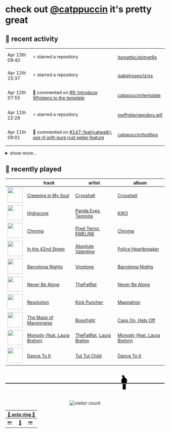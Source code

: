 # check out [@catppuccin](https://github.com/catppuccin) it's pretty great

## 📅 recent activity

<!-- SCRIPT:REPLACE:GITHUB -->
<table>
<tbody>
<tr>
<td><span title='2024-04-13T09:40:52+00:00'>Apr 13th 09:40</span></td>
<td>

⭐ starred a repository

</td>
<td>

[itsmattkc/dotnet9x](https://github.com/itsmattkc/dotnet9x)

</td>
</tr>
<tr>
<td><span title='2024-04-12T15:37:20+00:00'>Apr 12th 15:37</span></td>
<td>

⭐ starred a repository

</td>
<td>

[isabelroses/izrss](https://github.com/isabelroses/izrss)

</td>
</tr>
<tr>
<td><span title='2024-04-12T07:55:57+00:00'>Apr 12th 07:55</span></td>
<td>

💬 commented on [#9: Introduce Whiskers to the template](https://github.com/catppuccin/template/pull/9)

</td>
<td>

[catppuccin/template](https://github.com/catppuccin/template)

</td>
</tr>
<tr>
<td><span title='2024-04-11T22:28:18+00:00'>Apr 11th 22:28</span></td>
<td>

⭐ starred a repository

</td>
<td>

[ineffyble/genders.wtf](https://github.com/ineffyble/genders.wtf)

</td>
</tr>
<tr>
<td><span title='2024-04-11T09:01:32+00:00'>Apr 11th 09:01</span></td>
<td>

💬 commented on [#147: feat(catwalk): use ril with pure rust webp feature](https://github.com/catppuccin/toolbox/pull/147)

</td>
<td>

[catppuccin/toolbox](https://github.com/catppuccin/toolbox)

</td>
</tr>
</tbody>
</table>

<details>
<summary>show more...</summary>
<table>
<tbody>
<tr>
<td><span title='2024-04-10T20:45:21+00:00'>Apr 10th 20:45</span></td>
<td>

💬 commented on [#179: support alternative template file encodings](https://github.com/catppuccin/toolbox/pull/179)

</td>
<td>

[catppuccin/toolbox](https://github.com/catppuccin/toolbox)

</td>
</tr>
<tr>
<td><span title='2024-04-10T20:32:02+00:00'>Apr 10th 20:32</span></td>
<td>

💬 commented on [#179: support alternative template file encodings](https://github.com/catppuccin/toolbox/pull/179)

</td>
<td>

[catppuccin/toolbox](https://github.com/catppuccin/toolbox)

</td>
</tr>
<tr>
<td><span title='2024-04-10T20:19:38+00:00'>Apr 10th 20:19</span></td>
<td>

🚀 opened [#179: feat(whiskers): support alternative template file encodings](https://github.com/catppuccin/toolbox/pull/179)

</td>
<td>

[catppuccin/toolbox](https://github.com/catppuccin/toolbox)

</td>
</tr>
<tr>
<td><span title='2024-04-10T19:39:29+00:00'>Apr 10th 19:39</span></td>
<td>

💬 commented on [#147: feat(webp): use ril with rust-native image-webp feature](https://github.com/catppuccin/toolbox/pull/147)

</td>
<td>

[catppuccin/toolbox](https://github.com/catppuccin/toolbox)

</td>
</tr>
<tr>
<td><span title='2024-04-10T18:49:48+00:00'>Apr 10th 18:49</span></td>
<td>

💬 commented on [#178: Whiskers doesn't read frontmatter in files encoded as UTF-8 with BOM](https://github.com/catppuccin/toolbox/issues/178)

</td>
<td>

[catppuccin/toolbox](https://github.com/catppuccin/toolbox)

</td>
</tr>
<tr>
<td><span title='2024-04-10T18:48:06+00:00'>Apr 10th 18:48</span></td>
<td>

💬 commented on [#176: build(nix): add overlay](https://github.com/catppuccin/toolbox/pull/176)

</td>
<td>

[catppuccin/toolbox](https://github.com/catppuccin/toolbox)

</td>
</tr>
<tr>
<td><span title='2024-04-10T18:47:41+00:00'>Apr 10th 18:47</span></td>
<td>

🚢 pushed 1 commit to `main`

</td>
<td>

[catppuccin/toolbox](https://github.com/catppuccin/toolbox)

</td>
</tr>
<tr>
<td><span title='2024-04-10T18:47:39+00:00'>Apr 10th 18:47</span></td>
<td>

🎉 closed [#176: build(nix): add overlay](https://github.com/catppuccin/toolbox/pull/176)

</td>
<td>

[catppuccin/toolbox](https://github.com/catppuccin/toolbox)

</td>
</tr>
<tr>
<td><span title='2024-04-09T11:50:25+00:00'>Apr 9th 11:50</span></td>
<td>

🔍 reviewed [#2: build: use whiskers](https://github.com/catppuccin/zsh-fsh/pull/2)

</td>
<td>

[catppuccin/zsh-fsh](https://github.com/catppuccin/zsh-fsh)

</td>
</tr>
<tr>
<td><span title='2024-04-09T11:48:47+00:00'>Apr 9th 11:48</span></td>
<td>

📢 opened [#177: include flavour's colours at top level when rendering single-flavor matrix templates](https://github.com/catppuccin/toolbox/issues/177)

</td>
<td>

[catppuccin/toolbox](https://github.com/catppuccin/toolbox)

</td>
</tr>
<tr>
<td><span title='2024-04-08T22:04:38+00:00'>Apr 8th 22:04</span></td>
<td>

💬 commented on [#2315: feat: explicitly track current/past maintainers](https://github.com/catppuccin/catppuccin/pull/2315)

</td>
<td>

[catppuccin/catppuccin](https://github.com/catppuccin/catppuccin)

</td>
</tr>
<tr>
<td><span title='2024-04-08T22:01:53+00:00'>Apr 8th 22:01</span></td>
<td>

🔍 reviewed [#2315: feat: explicitly track current/past maintainers](https://github.com/catppuccin/catppuccin/pull/2315)

</td>
<td>

[catppuccin/catppuccin](https://github.com/catppuccin/catppuccin)

</td>
</tr>
<tr>
<td><span title='2024-04-08T16:30:31+00:00'>Apr 8th 16:30</span></td>
<td>

🔍 reviewed [#2315: feat: explicitly track current/past maintainers](https://github.com/catppuccin/catppuccin/pull/2315)

</td>
<td>

[catppuccin/catppuccin](https://github.com/catppuccin/catppuccin)

</td>
</tr>
<tr>
<td><span title='2024-04-08T07:51:25+00:00'>Apr 8th 07:51</span></td>
<td>

🚀 opened [#16: chore: temporarily remove ctp cli formula](https://github.com/catppuccin/homebrew-tap/pull/16)

</td>
<td>

[catppuccin/homebrew-tap](https://github.com/catppuccin/homebrew-tap)

</td>
</tr>
<tr>
<td><span title='2024-04-07T15:07:17+00:00'>Apr 7th 15:07</span></td>
<td>

💬 commented on [#2103: Nix](https://github.com/catppuccin/catppuccin/issues/2103)

</td>
<td>

[catppuccin/catppuccin](https://github.com/catppuccin/catppuccin)

</td>
</tr>
<tr>
<td><span title='2024-04-07T15:07:16+00:00'>Apr 7th 15:07</span></td>
<td>

✅ closed [#2103: Nix](https://github.com/catppuccin/catppuccin/issues/2103)

</td>
<td>

[catppuccin/catppuccin](https://github.com/catppuccin/catppuccin)

</td>
</tr>
<tr>
<td><span title='2024-04-07T15:06:56+00:00'>Apr 7th 15:06</span></td>
<td>

🚢 pushed 1 commit to `main`

</td>
<td>

[catppuccin/catppuccin](https://github.com/catppuccin/catppuccin)

</td>
</tr>
</tbody>
</table>
</details>
<!-- SCRIPT:REPLACE:GITHUB -->

## 🎵 recently played

<!-- SCRIPT:REPLACE:SPOTIFY -->
| | track | artist | album |
| - | - | - | - |
| <img src="https://i.scdn.co/image/ab67616d00004851964df1d62e0bf30a576597f3" width="48" height="48"> | [Creeping in My Soul](https://open.spotify.com/track/2MvnLjVwhhCETaRvkomins) | [Cryoshell](https://open.spotify.com/artist/65jgj6SqhyQN9TEh5g0Unu) | [Cryoshell](https://open.spotify.com/track/2MvnLjVwhhCETaRvkomins) |
| <img src="https://i.scdn.co/image/ab67616d00004851815288fabbc7cc8546a94606" width="48" height="48"> | [Highscore](https://open.spotify.com/track/7FADpmBJVWay6aHy8q34oa) | [Panda Eyes](https://open.spotify.com/artist/3K0GDmmiRwn1Zc7RZzTeAz), [Teminite](https://open.spotify.com/artist/5EEuae5uigQnwgYCl0s8EF) | [KIKO](https://open.spotify.com/track/7FADpmBJVWay6aHy8q34oa) |
| <img src="https://i.scdn.co/image/ab67616d00004851d266a2fe87f6aa131de3b3e9" width="48" height="48"> | [Chroma](https://open.spotify.com/track/0oJkB8jrA25MQdBq5z2pMK) | [Pixel Terror](https://open.spotify.com/artist/3DajvNySJjylWpCSeXefFm), [EMELINE](https://open.spotify.com/artist/0nK3nCo3DFpn9TmYP0yMyK) | [Chroma](https://open.spotify.com/track/0oJkB8jrA25MQdBq5z2pMK) |
| <img src="https://i.scdn.co/image/ab67616d000048519db06862887c5d3affff9c7c" width="48" height="48"> | [In the 42nd Street](https://open.spotify.com/track/06ANCcAnZnK0x1KGmodioE) | [Absolute Valentine](https://open.spotify.com/artist/0ntJWEv4bwPUp16SabEbKM) | [Police Heartbreaker](https://open.spotify.com/track/06ANCcAnZnK0x1KGmodioE) |
| <img src="https://i.scdn.co/image/ab67616d00004851824df097595119b1efc6870f" width="48" height="48"> | [Barcelona Nights](https://open.spotify.com/track/17vXZTcVsCJF1NBoaBQjm7) | [Vicetone](https://open.spotify.com/artist/0daugAjUgbJSqdlyYNwIbT) | [Barcelona Nights](https://open.spotify.com/track/17vXZTcVsCJF1NBoaBQjm7) |
| <img src="https://i.scdn.co/image/ab67616d00004851dfb70a64b76623022497a2db" width="48" height="48"> | [Never Be Alone](https://open.spotify.com/track/6RSIVvksolVFbjyJypupki) | [TheFatRat](https://open.spotify.com/artist/3OKg7YbOIatODzkRIbLJR4) | [Never Be Alone](https://open.spotify.com/track/6RSIVvksolVFbjyJypupki) |
| <img src="https://i.scdn.co/image/ab67616d000048512c02d9bf7b58ed0ba8f1aadb" width="48" height="48"> | [Resolution](https://open.spotify.com/track/7AaM3qK1PnqW2JkQxq6TeQ) | [Kick Puncher](https://open.spotify.com/artist/1WvDvicIZrQVB2gFXZHIBN) | [Magnatron](https://open.spotify.com/track/7AaM3qK1PnqW2JkQxq6TeQ) |
| <img src="https://i.scdn.co/image/ab67616d000048518f40718549807f20ef1e14dd" width="48" height="48"> | [The Maze of Mayonnaise](https://open.spotify.com/track/1O4i0qUQvlLCuHbGmC9jig) | [Bossfight](https://open.spotify.com/artist/1fILrc9B34DjHxSMkJmyBN) | [Caps On, Hats Off](https://open.spotify.com/track/1O4i0qUQvlLCuHbGmC9jig) |
| <img src="https://i.scdn.co/image/ab67616d00004851f0f3a191d7dcaf2b6a8ac86c" width="48" height="48"> | [Monody (feat. Laura Brehm)](https://open.spotify.com/track/3VvBPkc24zC7x05mgJTyGO) | [TheFatRat](https://open.spotify.com/artist/3OKg7YbOIatODzkRIbLJR4), [Laura Brehm](https://open.spotify.com/artist/7ddnIV2r4SLjuwyGlgLIWt) | [Monody (feat. Laura Brehm)](https://open.spotify.com/track/3VvBPkc24zC7x05mgJTyGO) |
| <img src="https://i.scdn.co/image/ab67616d00004851ba7e2eb03e63e600d85a4bc6" width="48" height="48"> | [Dance To It](https://open.spotify.com/track/1P9Ey10ONaLsSjmHlbvOWE) | [Tut Tut Child](https://open.spotify.com/artist/6EmSzH0r12lNsYQCFzCFS3) | [Dance To It](https://open.spotify.com/track/1P9Ey10ONaLsSjmHlbvOWE) |

<!-- SCRIPT:REPLACE:SPOTIFY -->

<br>

<div align="center">

<picture>
    <source media="(prefers-color-scheme: light)" srcset="assets/pigeon-light.svg">
    <source media="(prefers-color-scheme: dark)" srcset="assets/pigeon-dark.svg">
    <img alt="pigeon sitting on a wire" src="assets/pigeon-light.svg">
</picture>

<br>
<br>

![visitor count](https://profile-counter.glitch.me/backwardspy/count.svg)

<table>
    <thead>
        <th colspan="3"><a href="https://octo-ring.com">🐙 octo ring 🐙</a></th>
    </thead>
    <tbody>
        <td><a href="https://octo-ring.com/p/backwardspy/prev">⏮️</a></td>
        <td><a href="https://octo-ring.com/p/backwardspy/random">🔀</a></td>
        <td><a href="https://octo-ring.com/p/backwardspy/next">⏭️</a></td>
    </tbody>
</table>

</div>
